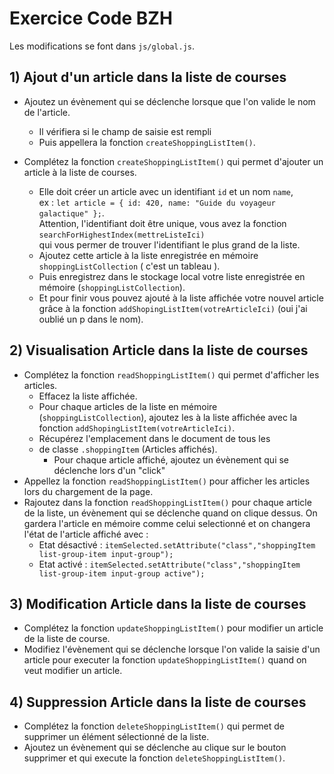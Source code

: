 # Exercice Code BZH

Les modifications se font dans `js/global.js`.

## 1) Ajout d'un article dans la liste de courses

- Ajoutez un évènement qui se déclenche lorsque que l'on valide le nom de l'article.
  - Il vérifiera si le champ de saisie est rempli
  - Puis appellera la fonction `createShoppingListItem()`.
  
- Complétez la fonction `createShoppingListItem()` qui permet d'ajouter un article à la liste de courses.
  - Elle doit créer un article avec un identifiant `id` et un nom `name`, \
    ex : `let article = { id: 420, name: "Guide du voyageur galactique" };`. \
    Attention, l'identifiant doit être unique, vous avez la fonction `searchForHighestIndex(mettreListeIci)` \
    qui vous permer de trouver l'identifiant le plus grand de la liste.
  - Ajoutez cette article à la liste enregistrée en mémoire `shoppingListCollection` ( c'est un tableau ).
  - Puis enregistrez dans le stockage local votre liste enregistrée en mémoire (`shoppingListCollection`).
  - Et pour finir vous pouvez ajouté à la liste affichée votre nouvel article grâce à la fonction `addShopingListItem(votreArticleIci)` (oui j'ai oublié un p dans le nom).

## 2) Visualisation Article dans la liste de courses

- Complétez la fonction `readShoppingListItem()` qui permet d'afficher les articles.
    - Effacez la liste affichée.
    - Pour chaque articles de la liste en mémoire (`shoppingListCollection`), ajoutez les à la liste affichée avec la fonction `addShopingListItem(votreArticleIci)`.
    - Récupérez l'emplacement dans le document de tous les <li> de classe `.shoppingItem` (Articles affichés).
      - Pour chaque article affiché, ajoutez un évènement qui se déclenche lors d'un "click" 
- Appellez la fonction `readShoppingListItem()` pour afficher les articles lors du chargement de la page.
- Rajoutez dans la fonction `readShoppingListItem()` pour chaque article de la liste, un évènement qui se déclenche quand on clique dessus. On gardera l'article en mémoire comme celui selectionné et on changera l'état de l'article affiché avec : 
    - Etat désactivé : `itemSelected.setAttribute("class","shoppingItem list-group-item input-group");`
    - Etat activé : `itemSelected.setAttribute("class","shoppingItem list-group-item input-group active");`

## 3) Modification Article dans la liste de courses

- Complétez la fonction `updateShoppingListItem()` pour modifier un article de la liste de course.
- Modifiez l'évènement qui se déclenche lorsque l'on valide la saisie d'un article pour executer la fonction `updateShoppingListItem()` quand on veut modifier un article.

## 4) Suppression Article dans la liste de courses

- Complétez la fonction `deleteShoppingListItem()` qui permet de supprimer un élément sélectionné de la liste.
- Ajoutez un évènement qui se déclenche au clique sur le bouton supprimer et qui execute la fonction `deleteShoppingListItem()`.
